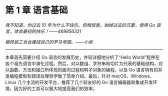 # 第 1 章 语言基础

*我不知道，你过去 10 年为什么不快乐。但相信我，抛掉过去的沉重，使用 Go 语言，体会最初的快乐！——469856321*

*搬砖民工也会建成自己的罗马帝国。——小张*

---

本章首先简要介绍 Go 语言的发展历史，并较详细地分析了“Hello World”程序在各个祖先语言中演化过程。然后，对以数组、字符串和切片为代表的基础结构，对以函数、方法和接口所体现的面向过程和鸭子对象的编程，以及 Go 语言特有的并发编程模型和错误处理哲学做了简单介绍。最后，针对 macOS、Windows、Linux 几个主流的开发平台，推荐了几个较友好的 Go 语言编辑器和集成开发环境，因为好的工具可以极大地提高我们的效率。
